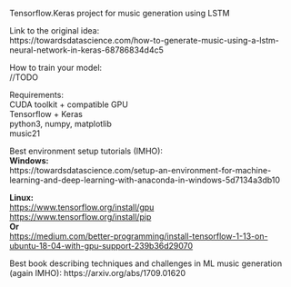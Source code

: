 <p>Tensorflow.Keras project for music generation using LSTM</p>
<p>Link to the original idea: </br>https://towardsdatascience.com/how-to-generate-music-using-a-lstm-neural-network-in-keras-68786834d4c5</p>

<p>How to train your model:</br>
//TODO
</p>

<p>Requirements:</br>
CUDA toolkit + compatible GPU</br>
Tensorflow + Keras</br>
python3, numpy, matplotlib</br>
music21</br>
</p>

<p>Best environment setup tutorials (IMHO):</br>
<b>Windows:</b></br>
https://towardsdatascience.com/setup-an-environment-for-machine-learning-and-deep-learning-with-anaconda-in-windows-5d7134a3db10</br>

<b>Linux:</b></br>
https://www.tensorflow.org/install/gpu</br>
https://www.tensorflow.org/install/pip</br>
<b>Or</b></br>
https://medium.com/better-programming/install-tensorflow-1-13-on-ubuntu-18-04-with-gpu-support-239b36d29070
</p>

<p></p>
<p>Best book describing techniques and challenges in ML music generation (again IMHO): https://arxiv.org/abs/1709.01620</p>
